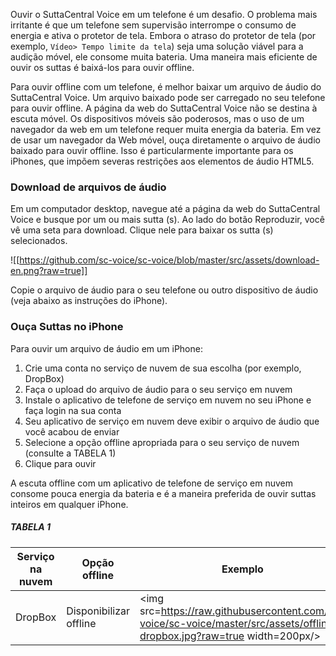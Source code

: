 Ouvir o SuttaCentral Voice em um telefone é um desafio. O problema mais irritante é que um telefone sem supervisão interrompe o consumo de energia e ativa o protetor de tela. Embora o atraso do protetor de tela (por exemplo, `Vídeo> Tempo limite da tela`) seja uma solução viável para a audição móvel, ele consome muita bateria. Uma maneira mais eficiente de ouvir os suttas é baixá-los para ouvir offline.

Para ouvir offline com um telefone, é melhor baixar um arquivo de áudio do SuttaCentral Voice. Um arquivo baixado pode ser carregado no seu telefone para ouvir offline. A página da web do SuttaCentral Voice não se destina à escuta móvel. Os dispositivos móveis são poderosos, mas o uso de um navegador da web em um telefone requer muita energia da bateria. Em vez de usar um navegador da Web móvel, ouça diretamente o arquivo de áudio baixado para ouvir offline. Isso é particularmente importante para os iPhones, que impõem severas restrições aos elementos de áudio HTML5.

### Download de arquivos de áudio
Em um computador desktop, navegue até a página da web do SuttaCentral Voice e busque por um ou mais sutta (s). Ao lado do botão Reproduzir, você vê uma seta para download. Clique nele para baixar os sutta (s) selecionados.

![[https://github.com/sc-voice/sc-voice/blob/master/src/assets/download-en.png?raw=true]]

Copie o arquivo de áudio para o seu telefone ou outro dispositivo de áudio (veja abaixo as instruções do iPhone).

### Ouça Suttas no iPhone
Para ouvir um arquivo de áudio em um iPhone:

1. Crie uma conta no serviço de nuvem de sua escolha (por exemplo, DropBox)
1. Faça o upload do arquivo de áudio para o seu serviço em nuvem
1. Instale o aplicativo de telefone de serviço em nuvem no seu iPhone e faça login na sua conta
1. Seu aplicativo de serviço em nuvem deve exibir o arquivo de áudio que você acabou de enviar
1. Selecione a opção offline apropriada para o seu serviço de nuvem (consulte a TABELA 1)
1. Clique para ouvir

A escuta offline com um aplicativo de telefone de serviço em nuvem consome pouca energia da bateria e é a maneira preferida de ouvir suttas inteiros em qualquer iPhone.

##### TABELA 1

| Serviço na nuvem | Opção offline | Exemplo |
| ----- | ---- | ---- |
| DropBox |Disponibilizar offline | <img src=https://raw.githubusercontent.com/sc-voice/sc-voice/master/src/assets/offline-dropbox.jpg?raw=true width=200px/> |

